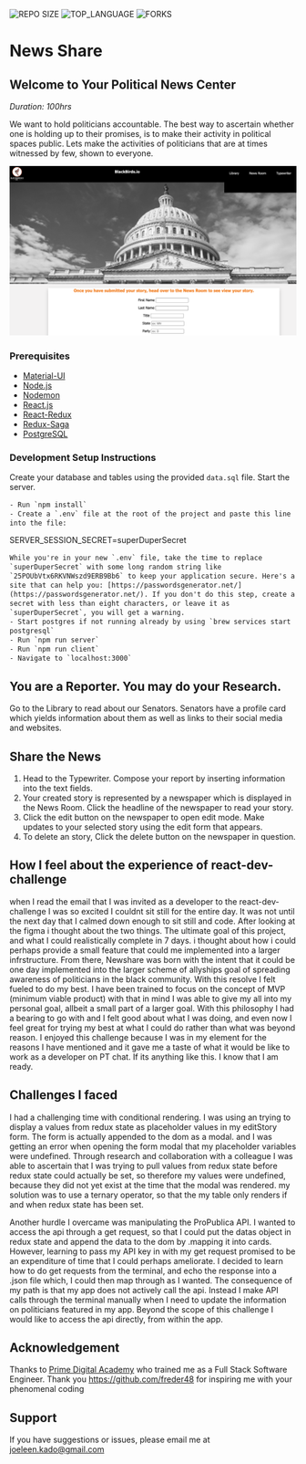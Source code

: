 ![REPO SIZE](https://img.shields.io/github/repo-size/joeleenkado/react-dev-challenge.svg?style=flat-square)
![TOP_LANGUAGE](https://img.shields.io/github/languages/top/joeleenkado/react-dev-challenge.svg?style=flat-square)
![FORKS](https://img.shields.io/github/forks/joeleenkado/react-dev-challenge.svg?style=social)

# News Share

## Welcome to Your Political News Center

_Duration: 100hrs_

We want to hold politicians accountable. The best way to ascertain whether one is holding up to their promises, is to make their activity in political spaces public. Lets make the activities of politicians that are at times witnessed by few, shown to everyone.  

![intro](public/images/screenShots/typewriter.png)
<!-- ![intro](public/images/screenShots/library.png) -->

### Prerequisites

- [Material-UI](https://material-ui.com/)
- [Node.js](https://nodejs.org/en/)
- [Nodemon](https://nodemon.io/)
- [React.js](https://reactjs.org/)
- [React-Redux](https://react-redux.js.org/)
- [Redux-Saga](https://redux-saga.js.org/)
- [PostgreSQL](https://www.postgresql.org/)

### Development Setup Instructions

Create your database and tables using the provided `data.sql` file. Start the server.

```
- Run `npm install`
- Create a `.env` file at the root of the project and paste this line into the file:
  ```
  SERVER_SESSION_SECRET=superDuperSecret
  ```
  While you're in your new `.env` file, take the time to replace `superDuperSecret` with some long random string like `25POUbVtx6RKVNWszd9ERB9Bb6` to keep your application secure. Here's a site that can help you: [https://passwordsgenerator.net/](https://passwordsgenerator.net/). If you don't do this step, create a secret with less than eight characters, or leave it as `superDuperSecret`, you will get a warning.
- Start postgres if not running already by using `brew services start postgresql`
- Run `npm run server`
- Run `npm run client`
- Navigate to `localhost:3000`
```

## You are a Reporter. You may do your Research.

Go to the Library to read about our Senators. Senators have a profile card which yields information about them as well as links to their social media and websites.

## Share the News

1. Head to the Typewriter. Compose your report by inserting information into the text fields. 
2. Your created story is represented by a newspaper which is displayed in the News Room. Click the headline of the newspaper to read your story. 
3. Click the edit button on the newspaper to open edit mode. Make updates to your selected story using the edit form that appears.
4. To delete an story, Click the delete button on the newspaper in question.

## How I feel about the experience of react-dev-challenge
when I read the email that I was invited as a developer to the react-dev-challenge I was so excited I couldnt sit still for the entire day. It was not until the next day that I calmed down enough to sit still and code. After looking at the figma i thought about the two things. The ultimate goal of this project, and what I could realistically complete in 7 days. i thought about how i could perhaps provide a small feature that could me implemented into a larger infrstructure. From there, Newshare was born with the intent that it could be one day implemented into the larger scheme of allyships goal of spreading awareness of politicians in the black community. With this resolve I felt fueled to do my best. I have been trained to focus on the concept of MVP (minimum viable product) with that in mind I was able to give my all into my personal goal, allbeit a small part of a larger goal. With this philosophy I had a bearing to go with and I felt good about what I was doing, and even now I feel great for trying my best at what I could do rather than what was beyond reason. I enjoyed this challenge because I was in my element for the reasons I have mentioned and it gave me a taste of what it would be like to work as a developer on PT chat. If its anything like this. I know that I am ready.

## Challenges I faced
I had a challenging time with conditional rendering. I was using an trying to display a values from redux state as placeholder values in my editStory form. The form is actually appended to the dom as a modal. and I was getting an error when opening the form modal that my placeholder variables were undefined. Through research and collaboration with a colleague I was able to ascertain that I was trying to pull values from redux state before redux state could actually be set, so therefore my values were undefined, because they did not yet exist at the time that the modal was rendered. my solution was to use a ternary operator, so that the my table only renders if and when redux state has been set. 

Another hurdle I overcame was manipulating the ProPublica API. I wanted to access the api through a get request, so that I could put the datas object in redux state and append the data to the dom by .mapping it into cards. However, learning to pass my API key in with my get request promised to be an expenditure of time that I could perhaps ameliorate. I decided to learn how to do get requests from the terminal, and echo the response into a .json file which, I could then map through as I wanted. The consequence of my path is that my app does not actively call the api. Instead I make API calls through the terminal manually when I need to update the information on politicians featured in my app. Beyond the scope of this challenge I would like to access the api directly, from within the app.

## Acknowledgement

Thanks to [Prime Digital Academy](www.primeacademy.io) who trained me as a Full Stack Software Engineer. Thank you https://github.com/freder48 for inspiring me with your phenomenal coding

## Support

If you have suggestions or issues, please email me at [joeleen.kado@gmail.com](www.google.com)


